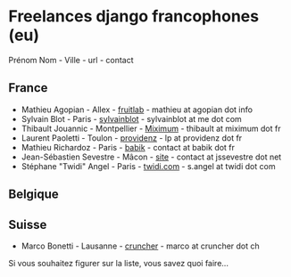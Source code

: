 Freelances django francophones (eu)
===================================


Prénom Nom - Ville - url - contact

France
------
* Mathieu Agopian - Allex - [fruitlab](http://fruitlab.fr) - mathieu at agopian dot info
* Sylvain Blot - Paris - [sylvainblot](http://sylvainblot.com) - sylvainblot at me dot com
* Thibault Jouannic - Montpellier - [Miximum](http://www.miximum.fr) - thibault at miximum dot fr
* Laurent Paoletti - Toulon - [providenz](http://providenz.fr) - lp at providenz dot fr
* Mathieu Richardoz - Paris - [babik](http://www.babik.fr) - contact at babik dot fr
* Jean-Sébastien Sevestre - Mâcon - [site](http://www.jssevestre.net) - contact at jssevestre dot net
* Stéphane "Twidi" Angel - Paris - [twidi.com](http://twidi.com) - s.angel at twidi dot com 

Belgique
--------

Suisse
-------

* Marco Bonetti - Lausanne - [cruncher](https://cruncher.ch/fr/) - marco at cruncher dot ch


Si vous souhaitez figurer sur la liste, vous savez quoi faire...

